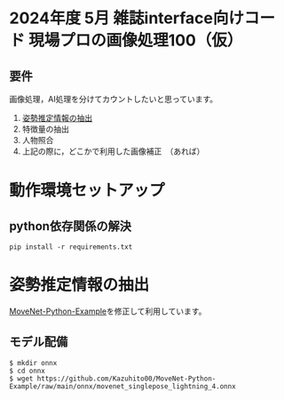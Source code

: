 # 2024年度 5月 雑誌interface向けコード 現場プロの画像処理100（仮）

## 要件

画像処理，AI処理を分けてカウントしたいと思っています。

1. [姿勢推定情報の抽出](#姿勢推定情報の抽出)
2. 特徴量の抽出
3. 人物照合
4. 上記の際に，どこかで利用した画像補正　（あれば）

# 動作環境セットアップ

## python依存関係の解決
```
pip install -r requirements.txt
```

# 姿勢推定情報の抽出

[MoveNet-Python-Example](https://github.com/Kazuhito00/MoveNet-Python-Example)を修正して利用しています。

## モデル配備
```
$ mkdir onnx
$ cd onnx
$ wget https://github.com/Kazuhito00/MoveNet-Python-Example/raw/main/onnx/movenet_singlepose_lightning_4.onnx
```

